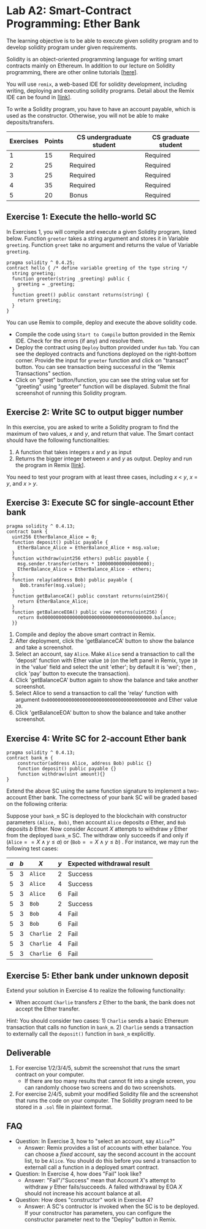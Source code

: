 Lab A2: Smart-Contract Programming: Ether Bank
===

The learning objective is to be able to execute given solidity program and to develop solidity program under given requirements.

Solidity is an object-oriented programming language for writing smart contracts mainly on Ethereum. In addition to our lecture on Solidity programming, there are other online tutorials [[here](https://solidity.readthedocs.io/en/v0.4.24/introduction-to-smart-contracts.html)].

You will use `remix`, a web-based IDE for solidity development, including writing, deploying and executing solidity programs. Detail about the Remix IDE can be found in [[link](https://remix.readthedocs.io/en/latest/)].

To write a Solidity program, you have to have an account payable, which is used as the constructor. Otherwise, you will not be able to make deposits/transfers. 


| Exercises | Points | CS undergraduate student | CS graduate student
| --- | --- | --- | --- |
|  1  | 15 |  Required | Required |
|  2  | 25 | Required | Required |
|  3  | 25 | Required | Required |
|  4  | 35 | Required | Required |
|  5  | 20 | Bonus | Required |

Exercise 1: Execute the hello-world SC
---

In Exercises 1, you will compile and execute a given Solidity program, listed below. Function `greeter` takes a string argument and stores it in Variable `greeting`. Function `greet` take no argument and returns the value of Variable `greeting`.

```
pragma solidity ^ 0.4.25;
contract hello { /* define variable greeting of the type string */  
  string greeting;
  function greeter(string _greeting) public {
    greeting = _greeting;
  } 
  function greet() public constant returns(string) {
    return greeting;
  }
} 
```

You can use Remix to compile, deploy and execute the above solidity code. 

- Compile the code using `Start to Compile` button provided in the Remix IDE. Check for the errors (if any) and resolve them.
- Deploy the contract using `Deploy` button provided under `Run` tab. You can see the deployed contracts and functions deployed on the right-bottom corner. Provide the input for `greeter` function and click on "transact" button. You can see transaction being successful in the "Remix Transactions" section. 
- Click on "greet" button/function, you can see the string value set for "greeting" using "greeter" function will be displayed. Submit the final screenshot of running this Solidity program.

Exercise 2: Write SC to output bigger number
---

In this exercise, you are asked to write a Solidity program to find the maximum of two values, $x$ and $y$, and return that value. The Smart contact should have the following functionalities:

1. A function that takes integers $x$ and $y$ as input
2. Returns the bigger integer between  $x$ and $y$ as output. Deploy and run the program in Remix [[link](https://remix.ethereum.org/)].

You need to test your program with at least three cases, including $x$ < $y$, $x$ = $y$, and $x$ > $y$.

Exercise 3: Execute SC for single-account Ether bank 
---

```
pragma solidity ^ 0.4.13;
contract bank {
  uint256 EtherBalance_Alice = 0;
  function deposit() public payable {
    EtherBalance_Alice = EtherBalance_Alice + msg.value;
  }
  function withdraw(uint256 ethers) public payable {
    msg.sender.transfer(ethers * 1000000000000000000);
    EtherBalance_Alice = EtherBalance_Alice - ethers;
  }
  function relay(address Bob) public payable {
     Bob.transfer(msg.value);
  }
  function getBalanceCA() public constant returns(uint256){
    return EtherBalance_Alice;
  }
  function getBalanceEOA() public view returns(uint256) {
    return 0x0000000000000000000000000000000000000000.balance;
  }}
```

1. Compile and deploy the above smart contract in Remix. 
2. After deployment, click the 'getBalanceCA' button to show the balance and take a screenshot. 
3. Select an account, say `Alice`. Make `Alice` send a transaction to call the 'deposit' function with Ether value `10` (on the left panel in Remix, type `10` in the 'value' field and select the unit 'ether'; by default it is 'wei'; then , click 'pay' button to execute the transaction). 
4. Click 'getBalanceCA' button again to show the balance and take another screenshot.
5. Select Alice to send a transaction to call the 'relay' function with argument `0x0000000000000000000000000000000000000000` and Ether value `20`. 
6. Click 'getBalanceEOA' button  to show the balance and take another screenshot.

<!--
Modify the given SC program to implement the following rule: The updated `payrelay` smart contract should only relay payment when the value is above `12` Ether.
-->

Exercise 4: Write SC for 2-account Ether bank
---

```
pragma solidity ^ 0.4.13;
contract bank_m {
    constructor(address Alice, address Bob) public {}
    function deposit() public payable {}
    function withdraw(uint amount){}
}
```

Extend the above SC using the same function signature to implement a two-account Ether bank. The correctness of your bank SC will be graded based on the following criteria:

Suppose your `bank_m` SC is deployed to the blockchain with constructor parameters `(Alice, Bob)`, then account `Alice` deposits $a$ Ether, and `Bob` deposits $b$ Ether. Now consider Account $X$ attempts to withdraw $y$ Ether from the deployed `bank_m` SC. The withdraw only succeeds if and only if (`Alice`$==X\land{}y\leq{}a$) or (`Bob`$==X\land{}y\leq{}b$) . For instance, we may run the following test cases:

| $a$ | $b$ | $X$ | $y$ | Expected withdrawal result |
| --- | --- | --- | --- | --- |
| 5 | 3 | `Alice` | 2 | Success |
| 5 | 3 | `Alice` | 4 | Success |
| 5 | 3 | `Alice` | 6 | Fail |
| 5 | 3 | `Bob` | 2 | Success |
| 5 | 3 | `Bob` | 4 | Fail |
| 5 | 3 | `Bob` | 6 | Fail |
| 5 | 3 | `Charlie` | 2 | Fail |
| 5 | 3 | `Charlie` | 4 | Fail |
| 5 | 3 | `Charlie` | 6 | Fail |

Exercise 5: Ether bank under unknown deposit
---

Extend your solution in Exercise 4 to realize the following functionality: 

- When account `Charlie` transfers $z$ Ether to the bank, the bank does not accept the Ether transfer.

Hint: You should consider two cases: 1) `Charlie` sends a basic Ethereum transaction that calls no function in `bank_m`. 2) `Charlie` sends a transaction to externally call the `deposit()` function in `bank_m` explicitly. 

<!--
Exercise 5': Ether bank under unknown deposit
---

Extend your solution in Exercise 4 to realize the following functionality: 

- When account `Charlie` transfers $z$ Ether to the bank, the bank keeps half (i.e., $\frac{z}{2}$ Ether) to itself and returns the other half to `Charlie`.

Hint: You should consider two cases: 1) `Charlie` sends a basic Ethereum transaction that calls no function in `bank_m`. 2) `Charlie` sends a transaction to externally call the `deposit()` function in `bank_m` explicitly. 
-->


<!--

Exercise 3: Rock-paper-scissors game
---

Write a Smart contract to implement the Rock-Paper-Scissors game in solidity. You can use variables to keep track of the deposit and player values.The contract should have the following functionalities:

1. There should be two players. Consider one specific address as the owner address (where both players will deposit their money).
2. Each player deposits an initial amount of 5 Ethers into the owner account.
3. Once both the players deposit the money, allow them to play. While depositing the money, make sure you keep track of who is depositing and make him/her the player1 or player2 accordingly.
4. Write a function `play` which takes the string parameter (Choice of the player - Rock, paper, scissors) and consider their choice only if they have deposited successfully.
5. Once both the players have input their choices, find the winner and transfer the money as below:
    - a. If player1 wins, send bid amount ie, 10 Ethers to player1.
    - b. If player2 wins, send bid amount ie, 10 Ethers to player2.
    - c. If both the players win, divide the bid amount and send to players equally. Once the game is finished, `Account` values (on the right-top corner of the IDE) of the designated player addresses should be updated. Make sure the player is depositing exactly 5 Ethers else the transaction should be rejected. While depositing the amount (5 Ethers in our case), `Value` on the right-top corner must be equivalent to 5 Ethers, in-order for the Remix to send the transaction successfully.
-->

Deliverable
---

1. For exercise 1/2/3/4/5, submit the screenshot that runs the smart contract on your computer.
    - If there are too many results that cannot fit into a single screen, you can randomly choose two screens and do two screenshots. 
2. For exercise 2/4/5, submit your modified Solidity file and the screenshot that runs the code on your computer. The Solidity program need to be stored in a `.sol` file in plaintext format.

FAQ
---

- Question: In Exercise 3, how to "select an account, say `Alice`?"
    - Answer: Remix provides a list of accounts with ether balance. You can choose a *fixed* account, say the second account in the account list, to be `Alice`. You should do this before you send a transaction to externall call a function in a deployed smart contract.
- Question: In Exercise 4, how does "Fail" look like?
    - Answer: "Fail"/"Success" mean that Account $X$'s attempt to withdraw $y$ Ether fails/succeeds. A failed withdrawal by EOA $X$ should not increase his account balance at all.
- Question: How does "constructor" work in Exercise 4?
    - Answer: A SC's contructor is invoked when the SC is to be deployed. If your constructor has parameters, you can configure the constructor parameter next to the "Deploy" button in Remix.
